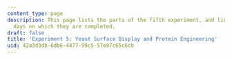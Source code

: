```yaml
---
content_type: page
description: This page lists the parts of the fifth experiment, and links to the lab
  days on which they are completed.
draft: false
title: 'Experiment 5: Yeast Surface Display and Protein Engineering'
uid: 42a3d3db-6db6-4477-99c5-57e97c65c6cb
---
```

